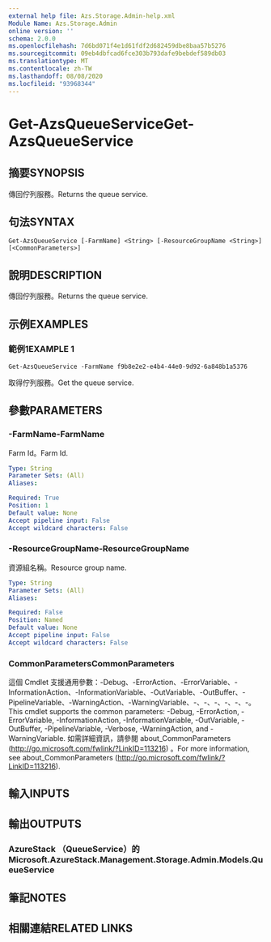```yaml
---
external help file: Azs.Storage.Admin-help.xml
Module Name: Azs.Storage.Admin
online version: ''
schema: 2.0.0
ms.openlocfilehash: 7d6bd071f4e1d61fdf2d682459dbe8baa57b5276
ms.sourcegitcommit: 09eb4dbfcad6fce303b793dafe9bebdef589db03
ms.translationtype: MT
ms.contentlocale: zh-TW
ms.lasthandoff: 08/08/2020
ms.locfileid: "93968344"
---
```

# <span data-ttu-id="d6cf2-101">Get-AzsQueueService</span><span class="sxs-lookup"><span data-stu-id="d6cf2-101">Get-AzsQueueService</span></span>

## <span data-ttu-id="d6cf2-102">摘要</span><span class="sxs-lookup"><span data-stu-id="d6cf2-102">SYNOPSIS</span></span>
<span data-ttu-id="d6cf2-103">傳回佇列服務。</span><span class="sxs-lookup"><span data-stu-id="d6cf2-103">Returns the queue service.</span></span>

## <span data-ttu-id="d6cf2-104">句法</span><span class="sxs-lookup"><span data-stu-id="d6cf2-104">SYNTAX</span></span>

```
Get-AzsQueueService [-FarmName] <String> [-ResourceGroupName <String>] [<CommonParameters>]
```

## <span data-ttu-id="d6cf2-105">說明</span><span class="sxs-lookup"><span data-stu-id="d6cf2-105">DESCRIPTION</span></span>
<span data-ttu-id="d6cf2-106">傳回佇列服務。</span><span class="sxs-lookup"><span data-stu-id="d6cf2-106">Returns the queue service.</span></span>

## <span data-ttu-id="d6cf2-107">示例</span><span class="sxs-lookup"><span data-stu-id="d6cf2-107">EXAMPLES</span></span>

### <span data-ttu-id="d6cf2-108">範例1</span><span class="sxs-lookup"><span data-stu-id="d6cf2-108">EXAMPLE 1</span></span>
```
Get-AzsQueueService -FarmName f9b8e2e2-e4b4-44e0-9d92-6a848b1a5376
```

<span data-ttu-id="d6cf2-109">取得佇列服務。</span><span class="sxs-lookup"><span data-stu-id="d6cf2-109">Get the queue service.</span></span>

## <span data-ttu-id="d6cf2-110">參數</span><span class="sxs-lookup"><span data-stu-id="d6cf2-110">PARAMETERS</span></span>

### <span data-ttu-id="d6cf2-111">-FarmName</span><span class="sxs-lookup"><span data-stu-id="d6cf2-111">-FarmName</span></span>
<span data-ttu-id="d6cf2-112">Farm Id。</span><span class="sxs-lookup"><span data-stu-id="d6cf2-112">Farm Id.</span></span>

```yaml
Type: String
Parameter Sets: (All)
Aliases:

Required: True
Position: 1
Default value: None
Accept pipeline input: False
Accept wildcard characters: False
```

### <span data-ttu-id="d6cf2-113">-ResourceGroupName</span><span class="sxs-lookup"><span data-stu-id="d6cf2-113">-ResourceGroupName</span></span>
<span data-ttu-id="d6cf2-114">資源組名稱。</span><span class="sxs-lookup"><span data-stu-id="d6cf2-114">Resource group name.</span></span>

```yaml
Type: String
Parameter Sets: (All)
Aliases:

Required: False
Position: Named
Default value: None
Accept pipeline input: False
Accept wildcard characters: False
```

### <span data-ttu-id="d6cf2-115">CommonParameters</span><span class="sxs-lookup"><span data-stu-id="d6cf2-115">CommonParameters</span></span>
<span data-ttu-id="d6cf2-116">這個 Cmdlet 支援通用參數：-Debug、-ErrorAction、-ErrorVariable、-InformationAction、-InformationVariable、-OutVariable、-OutBuffer、-PipelineVariable、-WarningAction、-WarningVariable、-、-、-、-、-、-。</span><span class="sxs-lookup"><span data-stu-id="d6cf2-116">This cmdlet supports the common parameters: -Debug, -ErrorAction, -ErrorVariable, -InformationAction, -InformationVariable, -OutVariable, -OutBuffer, -PipelineVariable, -Verbose, -WarningAction, and -WarningVariable.</span></span> <span data-ttu-id="d6cf2-117">如需詳細資訊，請參閱 about_CommonParameters (http://go.microsoft.com/fwlink/?LinkID=113216) 。</span><span class="sxs-lookup"><span data-stu-id="d6cf2-117">For more information, see about_CommonParameters (http://go.microsoft.com/fwlink/?LinkID=113216).</span></span>

## <span data-ttu-id="d6cf2-118">輸入</span><span class="sxs-lookup"><span data-stu-id="d6cf2-118">INPUTS</span></span>

## <span data-ttu-id="d6cf2-119">輸出</span><span class="sxs-lookup"><span data-stu-id="d6cf2-119">OUTPUTS</span></span>

### <span data-ttu-id="d6cf2-120">AzureStack （QueueService）的</span><span class="sxs-lookup"><span data-stu-id="d6cf2-120">Microsoft.AzureStack.Management.Storage.Admin.Models.QueueService</span></span>

## <span data-ttu-id="d6cf2-121">筆記</span><span class="sxs-lookup"><span data-stu-id="d6cf2-121">NOTES</span></span>

## <span data-ttu-id="d6cf2-122">相關連結</span><span class="sxs-lookup"><span data-stu-id="d6cf2-122">RELATED LINKS</span></span>
